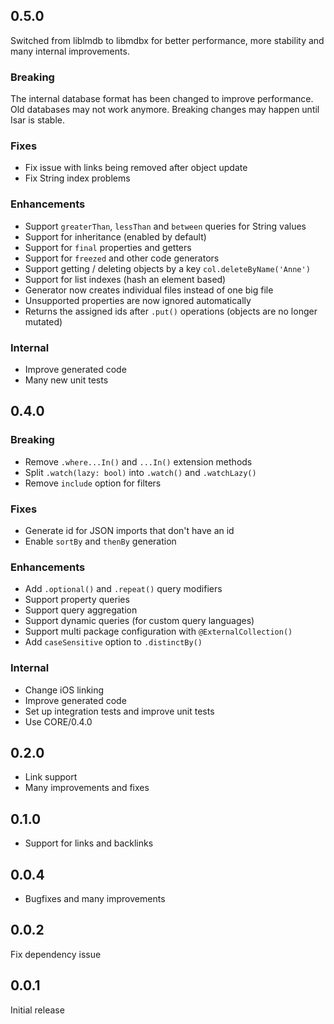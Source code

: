 ## 0.5.0

Switched from liblmdb to libmdbx for better performance, more stability and many internal improvements.

### Breaking
The internal database format has been changed to improve performance. Old databases may not work anymore. Breaking changes may happen until Isar is stable.

### Fixes
- Fix issue with links being removed after object update
- Fix String index problems

### Enhancements
- Support `greaterThan`, `lessThan` and `between` queries for String values
- Support for inheritance (enabled by default)
- Support for `final` properties and getters
- Support for `freezed` and other code generators
- Support getting / deleting objects by a key `col.deleteByName('Anne')`
- Support for list indexes (hash an element based)
- Generator now creates individual files instead of one big file
- Unsupported properties are now ignored automatically
- Returns the assigned ids after `.put()` operations (objects are no longer mutated)

### Internal
- Improve generated code
- Many new unit tests

## 0.4.0

### Breaking
- Remove `.where...In()` and `...In()` extension methods
- Split `.watch(lazy: bool)` into `.watch()` and `.watchLazy()`
- Remove `include` option for filters

### Fixes
- Generate id for JSON imports that don't have an id
- Enable `sortBy` and `thenBy` generation

### Enhancements
- Add `.optional()` and `.repeat()` query modifiers
- Support property queries
- Support query aggregation
- Support dynamic queries (for custom query languages)
- Support multi package configuration with `@ExternalCollection()`
- Add `caseSensitive` option to `.distinctBy()`

### Internal
- Change iOS linking
- Improve generated code
- Set up integration tests and improve unit tests
- Use CORE/0.4.0

## 0.2.0
- Link support
- Many improvements and fixes

## 0.1.0
- Support for links and backlinks

## 0.0.4
- Bugfixes and many improvements

## 0.0.2
Fix dependency issue

## 0.0.1
Initial release